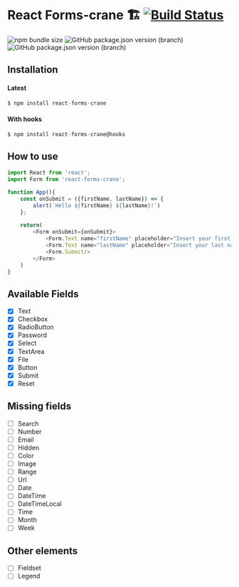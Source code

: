 # React Forms-crane 🏗️ [![Build Status](https://travis-ci.com/damiano-carradori/react-forms-crane.svg?branch=master)](https://travis-ci.com/damiano-carradori/react-forms-crane)

![npm bundle size](https://img.shields.io/bundlephobia/min/react-forms-crane.svg?style=for-the-badge) ![GitHub package.json version (branch)](https://img.shields.io/github/package-json/v/damiano-carradori/react-forms-crane/master.svg?style=for-the-badge) ![GitHub package.json version (branch)](https://img.shields.io/github/package-json/v/damiano-carradori/react-forms-crane/HOOKS.svg?style=for-the-badge)

## Installation

#### Latest
```javascript
$ npm install react-forms-crane
```
#### With hooks
```javascript
$ npm install react-forms-crane@hooks
```

## How to use

```javascript
import React from 'react';
import Form from 'react-forms-crane';

function App(){
    const onSubmit = ({firstName, lastName}) => {
        alert(`Hello ${firstName} ${lastName}!`)
    };
    
    return(
        <Form onSubmit={onSubmit}>
            <Form.Text name="firstName" placeholder="Insert your first name"/>
            <Form.Text name="lastName" placeholder="Insert your last name"/>
            <Form.Submit/>
        </Form>
    )
}
```

## Available Fields

- [x] Text
- [x] Checkbox
- [x] RadioButton
- [x] Password
- [x] Select
- [x] TextArea
- [x] File
- [x] Button
- [x] Submit
- [x] Reset

## Missing fields

- [ ] Search
- [ ] Number
- [ ] Email
- [ ] Hidden
- [ ] Color
- [ ] Image
- [ ] Range
- [ ] Url
- [ ] Date
- [ ] DateTime
- [ ] DateTimeLocal
- [ ] Time
- [ ] Month
- [ ] Week

## Other elements

- [ ] Fieldset
- [ ] Legend
